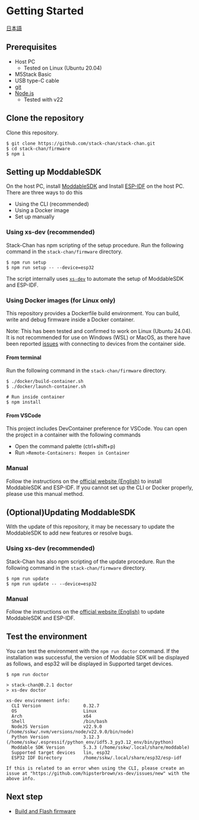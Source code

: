 # Getting Started

[日本語](./getting-started_ja.md)

## Prerequisites

* Host PC
    * Tested on Linux (Ubuntu 20.04)
* M5Stack Basic
* USB type-C cable
* [git](https://git-scm.com/)
* [Node.js](https://nodejs.org/en/)
    * Tested with v22

## Clone the repository

Clone this repository.

```console
$ git clone https://github.com/stack-chan/stack-chan.git
$ cd stack-chan/firmware
$ npm i
```

## Setting up ModdableSDK

On the host PC, install [ModdableSDK](https://github.com/Moddable-OpenSource/moddable) and
Install [ESP-IDF](https://docs.espressif.com/projects/esp-idf/en/latest/esp32/get-started/index.html) on the host PC.
There are three ways to do this

- Using the CLI (recommended)
- Using a Docker image
- Set up manually

### Using xs-dev (recommended)

Stack-Chan has npm scripting of the setup procedure.
Run the following command in the `stack-chan/firmware` directory.

```console
$ npm run setup
$ npm run setup -- --device=esp32
```

The script internally uses [`xs-dev`](https://github.com/HipsterBrown/xs-dev) to automate the setup of ModdableSDK and ESP-IDF.

### Using Docker images (for Linux only)

This repository provides a Dockerfile build environment.
You can build, write and debug firmware inside a Docker container.

Note: This has been tested and confirmed to work on Linux (Ubuntu 24.04). It is not recommended for use on Windows (WSL) or MacOS, as there have been reported [issues](https://github.com/stack-chan/stack-chan/issues/144) with connecting to devices from the container side.

#### From terminal

Run the following command in the `stack-chan/firmware` directory.

```console
$ ./docker/build-container.sh
$ ./docker/launch-container.sh

# Run inside container
$ npm install
```

#### From VSCode

This project includes DevContainer preference for VSCode.
You can open the project in a container with the following commands

* Open the command palette (ctrl+shift+p)
* Run `>Remote-Containers: Reopen in Container`

### Manual

Follow the instructions on the [official website (English)](https://github.com/Moddable-OpenSource/moddable/blob/public/documentation/Moddable%20SDK%20-%20Getting%20Started.md) to install ModdableSDK and ESP-IDF.
If you cannot set up the CLI or Docker properly, please use this manual method.

## (Optional)Updating ModdableSDK

With the update of this repository, it may be necessary to update the ModdableSDK to add new features or resolve bugs.

### Using xs-dev (recommended)

Stack-Chan has also npm scripting of the update procedure.
Run the following command in the `stack-chan/firmware` directory.

```console
$ npm run update
$ npm run update -- --device=esp32
```

### Manual

Follow the instructions on the [official website (English)](https://github.com/Moddable-OpenSource/moddable/blob/public/documentation/Moddable%20SDK%20-%20Getting%20Started.md) to update ModdableSDK and ESP-IDF.

## Test the environment

You can test the environment with the `npm run doctor` command.
If the installation was successful, the version of Moddable SDK will be displayed as follows, and esp32 will be displayed in Supported target devices.

```console
$ npm run doctor

> stack-chan@0.2.1 doctor
> xs-dev doctor

xs-dev environment info:
  CLI Version                0.32.7                                                                 
  OS                         Linux                                                                  
  Arch                       x64                                                                    
  Shell                      /bin/bash                                                              
  NodeJS Version             v22.9.0 (/home/sskw/.nvm/versions/node/v22.9.0/bin/node)               
  Python Version             3.12.3 (/home/sskw/.espressif/python_env/idf5.3_py3.12_env/bin/python) 
  Moddable SDK Version       5.3.3 (/home/sskw/.local/share/moddable)                               
  Supported target devices   lin, esp32                                                             
  ESP32 IDF Directory        /home/sskw/.local/share/esp32/esp-idf 

If this is related to an error when using the CLI, please create an issue at "https://github.com/hipsterbrown/xs-dev/issues/new" with the above info.
```

## Next step

- [Build and Flash firmware](./flashing-firmware.md)
